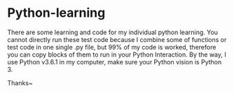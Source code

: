# Python-learning
  There are some learning and code for my individual python learning.
You cannot directly run these test code because I combine some of functions or test code
in one single .py file, but 99% of my code is worked, therefore you can copy blocks of them
to run in your Python Interaction.
  By the way, I use Python v3.6.1 in my computer, make sure your Python vision is Python 3.
  
  Thanks~
  
  
